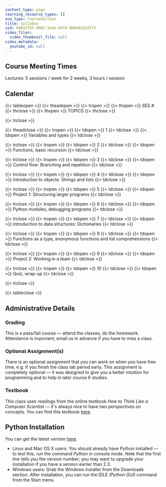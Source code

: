 ```yaml
---
content_type: page
learning_resource_types: []
ocw_type: CourseSection
title: Syllabus
uid: 8d6a7755-9881-1eab-94fd-8b8e022b2573
video_files:
  video_thumbnail_file: null
video_metadata:
  youtube_id: null
---
```


Course Meeting Times
--------------------

Lectures: 5 sessions / week for 2 weeks, 3 hours / session

Calendar
--------

{{< tableopen >}}
{{< theadopen >}}
{{< tropen >}}
{{< thopen >}}
SES #
{{< thclose >}}
{{< thopen >}}
TOPICS
{{< thclose >}}

{{< trclose >}}

{{< theadclose >}}
{{< tropen >}}
{{< tdopen >}}
1
{{< tdclose >}}
{{< tdopen >}}
Variables and types
{{< tdclose >}}

{{< trclose >}}
{{< tropen >}}
{{< tdopen >}}
2
{{< tdclose >}}
{{< tdopen >}}
Functions, basic recursion
{{< tdclose >}}

{{< trclose >}}
{{< tropen >}}
{{< tdopen >}}
3
{{< tdclose >}}
{{< tdopen >}}
Control flow: Branching and repetition
{{< tdclose >}}

{{< trclose >}}
{{< tropen >}}
{{< tdopen >}}
4
{{< tdclose >}}
{{< tdopen >}}
Introduction to objects: Strings and lists
{{< tdclose >}}

{{< trclose >}}
{{< tropen >}}
{{< tdopen >}}
5
{{< tdclose >}}
{{< tdopen >}}
Project 1: Structuring larger programs
{{< tdclose >}}

{{< trclose >}}
{{< tropen >}}
{{< tdopen >}}
6
{{< tdclose >}}
{{< tdopen >}}
Python modules, debugging programs
{{< tdclose >}}

{{< trclose >}}
{{< tropen >}}
{{< tdopen >}}
7
{{< tdclose >}}
{{< tdopen >}}
Introduction to data structures: Dictionaries
{{< tdclose >}}

{{< trclose >}}
{{< tropen >}}
{{< tdopen >}}
8
{{< tdclose >}}
{{< tdopen >}}
Functions as a type, anonymous functions and list comprehensions
{{< tdclose >}}

{{< trclose >}}
{{< tropen >}}
{{< tdopen >}}
9
{{< tdclose >}}
{{< tdopen >}}
Project 2: Working in a team
{{< tdclose >}}

{{< trclose >}}
{{< tropen >}}
{{< tdopen >}}
10
{{< tdclose >}}
{{< tdopen >}}
Quiz, wrap-up
{{< tdclose >}}

{{< trclose >}}

{{< tableclose >}}

Administrative Details
----------------------

### Grading

This is a pass/fail course — attend the classes, do the homework. Attendance is important; email us in advance if you have to miss a class.

### Optional Assignment(s)

There is an optional assignment that you can work on when you have free time, e.g. if you finish the class lab period early. This assignment is completely optional — it was designed to give you a better intuition for programming and to help in later course 6 studies.

### Textbook

This class uses readings from the online textbook _How to Think Like a Computer Scientist_ — it's always nice to have two perspectives on concepts. You can find this textbook [here](http://www.greenteapress.com/thinkpython/thinkCSpy/).

Python Installation
-------------------

You can get the latest version [here](http://www.python.org/).

*   Linux and Mac OS X users: You should already have Python installed — to test this, run the command _Python_ in console mode. Note that the first line tells you the version number; you may want to upgrade your installation if you have a version earlier than 2.3.
*   Windows users: Grab the Windows installer from the Downloads section. After installation, you can run the IDLE _(Python GUI)_ command from the Start menu.